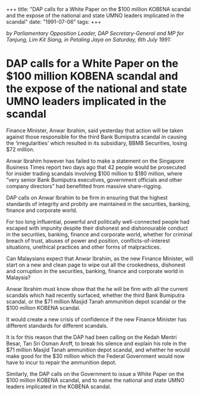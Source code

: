 +++ 
title: "DAP calls for a White Paper on the $100 million KOBENA scandal and the expose of the national and state UMNO leaders implicated in the scandal"
date: "1991-07-06"
tags:
+++

_by Parliamentary Opposition Leader, DAP Secretary-General and MP for Tanjung, Lim Kit Siang, in Petaling Jaya on Saturday, 6th July 1991:_

# DAP calls for a White Paper on the $100 million KOBENA scandal and the expose of the national and state UMNO leaders implicated in the scandal

Finance Minister, Anwar Ibrahim, said yesterday that action will be taken against those responsible for the third Bank Bumiputra scandal in causing the ‘irregularities’ which resulted in its subsidiary, BBMB Securities, losing $72 million.</u>

Anwar Ibrahim however has failed to make a statement on the Singapore Business Times report two days ago that 42 people would be prosecuted for insider trading scandals involving $100 million to $180 million, where “very senior Bank Bumiputra executives, government officials and other company directors” had benefitted from massive share-rigging.

DAP calls on Anwar Ibrahim to be firm in ensuring that the highest standards of integrity and probity are maintained in the securities, banking, finance and corporate world.

For too long influential, powerful and politically well-connected people had escaped with impunity despite their dishonest and dishonourable conduct in the securities, banking, finance and corporate world, whether for criminal breach of trust, abuses of power and position, conflicts-of-interest situations, unethical practices and other forms of malpractices.

Can Malaysians expect that Anwar Ibrahim, as the new Finance Minister, will start on a new and clean page to wipe out all the crookedness, dishonest and corruption in the securities, banking, finance and corporate world in Malaysia?

Anwar Ibrahim must know show that the he will be firm with all the current scandals which had recently surfaced, whether the third Bank Bumiputra scandal, or the $71 million Masjid Tanah ammunition depot scandal or the $100 million KOBENA scandal.

It would create a new crisis of confidence if the new Finance Minister has different standards for different scandals.

It is for this reason that the DAP had been calling on the Kedah Mentri Besar, Tan Sri Osman Aroff, to break his silence and explain his role in the $71 million Masjid Tanah ammunition depot scandal, and whether he would make good for the $30 million which the Federal Government would now have to incur to repair the ammunition depot.

Similarly, the DAP calls on the Government to issue a White Paper on the $100 million KOBENA scandal, and to name the national and state UMNO leaders implicated in the KOBENA scandal.
 
